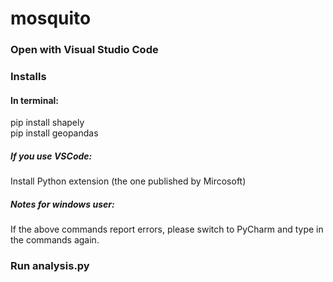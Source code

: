 # mosquito
### Open with Visual Studio Code
### Installs
#### In terminal:
pip install shapely <br />
pip install geopandas <br />
##### If you use VSCode:
Install Python extension (the one published by Mircosoft)
##### Notes for windows user:
If the above commands report errors, please switch to PyCharm
and type in the commands again.
### Run analysis.py
